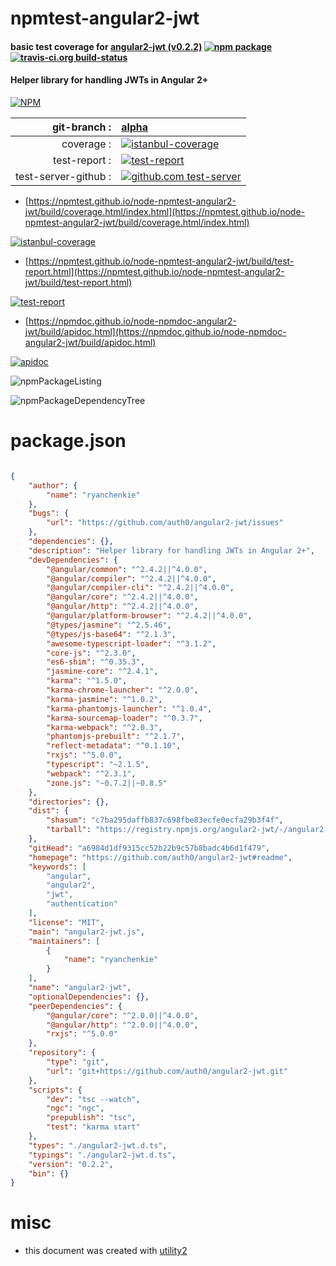 # npmtest-angular2-jwt

#### basic test coverage for  [angular2-jwt (v0.2.2)](https://github.com/auth0/angular2-jwt#readme)  [![npm package](https://img.shields.io/npm/v/npmtest-angular2-jwt.svg?style=flat-square)](https://www.npmjs.org/package/npmtest-angular2-jwt) [![travis-ci.org build-status](https://api.travis-ci.org/npmtest/node-npmtest-angular2-jwt.svg)](https://travis-ci.org/npmtest/node-npmtest-angular2-jwt)

#### Helper library for handling JWTs in Angular 2+

[![NPM](https://nodei.co/npm/angular2-jwt.png?downloads=true&downloadRank=true&stars=true)](https://www.npmjs.com/package/angular2-jwt)

| git-branch : | [alpha](https://github.com/npmtest/node-npmtest-angular2-jwt/tree/alpha)|
|--:|:--|
| coverage : | [![istanbul-coverage](https://npmtest.github.io/node-npmtest-angular2-jwt/build/coverage.badge.svg)](https://npmtest.github.io/node-npmtest-angular2-jwt/build/coverage.html/index.html)|
| test-report : | [![test-report](https://npmtest.github.io/node-npmtest-angular2-jwt/build/test-report.badge.svg)](https://npmtest.github.io/node-npmtest-angular2-jwt/build/test-report.html)|
| test-server-github : | [![github.com test-server](https://npmtest.github.io/node-npmtest-angular2-jwt/GitHub-Mark-32px.png)](https://npmtest.github.io/node-npmtest-angular2-jwt/build/app/index.html) | | build-artifacts : | [![build-artifacts](https://npmtest.github.io/node-npmtest-angular2-jwt/glyphicons_144_folder_open.png)](https://github.com/npmtest/node-npmtest-angular2-jwt/tree/gh-pages/build)|

- [https://npmtest.github.io/node-npmtest-angular2-jwt/build/coverage.html/index.html](https://npmtest.github.io/node-npmtest-angular2-jwt/build/coverage.html/index.html)

[![istanbul-coverage](https://npmtest.github.io/node-npmtest-angular2-jwt/build/screenCapture.buildCi.browser.%252Ftmp%252Fbuild%252Fcoverage.lib.html.png)](https://npmtest.github.io/node-npmtest-angular2-jwt/build/coverage.html/index.html)

- [https://npmtest.github.io/node-npmtest-angular2-jwt/build/test-report.html](https://npmtest.github.io/node-npmtest-angular2-jwt/build/test-report.html)

[![test-report](https://npmtest.github.io/node-npmtest-angular2-jwt/build/screenCapture.buildCi.browser.%252Ftmp%252Fbuild%252Ftest-report.html.png)](https://npmtest.github.io/node-npmtest-angular2-jwt/build/test-report.html)

- [https://npmdoc.github.io/node-npmdoc-angular2-jwt/build/apidoc.html](https://npmdoc.github.io/node-npmdoc-angular2-jwt/build/apidoc.html)

[![apidoc](https://npmdoc.github.io/node-npmdoc-angular2-jwt/build/screenCapture.buildCi.browser.%252Ftmp%252Fbuild%252Fapidoc.html.png)](https://npmdoc.github.io/node-npmdoc-angular2-jwt/build/apidoc.html)

![npmPackageListing](https://npmtest.github.io/node-npmtest-angular2-jwt/build/screenCapture.npmPackageListing.svg)

![npmPackageDependencyTree](https://npmtest.github.io/node-npmtest-angular2-jwt/build/screenCapture.npmPackageDependencyTree.svg)



# package.json

```json

{
    "author": {
        "name": "ryanchenkie"
    },
    "bugs": {
        "url": "https://github.com/auth0/angular2-jwt/issues"
    },
    "dependencies": {},
    "description": "Helper library for handling JWTs in Angular 2+",
    "devDependencies": {
        "@angular/common": "^2.4.2||^4.0.0",
        "@angular/compiler": "^2.4.2||^4.0.0",
        "@angular/compiler-cli": "^2.4.2||^4.0.0",
        "@angular/core": "^2.4.2||^4.0.0",
        "@angular/http": "^2.4.2||^4.0.0",
        "@angular/platform-browser": "^2.4.2||^4.0.0",
        "@types/jasmine": "^2.5.46",
        "@types/js-base64": "^2.1.3",
        "awesome-typescript-loader": "^3.1.2",
        "core-js": "^2.3.0",
        "es6-shim": "^0.35.3",
        "jasmine-core": "^2.4.1",
        "karma": "^1.5.0",
        "karma-chrome-launcher": "^2.0.0",
        "karma-jasmine": "^1.0.2",
        "karma-phantomjs-launcher": "^1.0.4",
        "karma-sourcemap-loader": "^0.3.7",
        "karma-webpack": "^2.0.3",
        "phantomjs-prebuilt": "^2.1.7",
        "reflect-metadata": "^0.1.10",
        "rxjs": "^5.0.0",
        "typescript": "~2.1.5",
        "webpack": "^2.3.1",
        "zone.js": "~0.7.2||~0.8.5"
    },
    "directories": {},
    "dist": {
        "shasum": "c7ba295daffb837c698fbe83ecfe0ecfa29b3f4f",
        "tarball": "https://registry.npmjs.org/angular2-jwt/-/angular2-jwt-0.2.2.tgz"
    },
    "gitHead": "a6984d1df9315cc52b22b9c57b8badc4b6d1f479",
    "homepage": "https://github.com/auth0/angular2-jwt#readme",
    "keywords": [
        "angular",
        "angular2",
        "jwt",
        "authentication"
    ],
    "license": "MIT",
    "main": "angular2-jwt.js",
    "maintainers": [
        {
            "name": "ryanchenkie"
        }
    ],
    "name": "angular2-jwt",
    "optionalDependencies": {},
    "peerDependencies": {
        "@angular/core": "^2.0.0||^4.0.0",
        "@angular/http": "^2.0.0||^4.0.0",
        "rxjs": "^5.0.0"
    },
    "repository": {
        "type": "git",
        "url": "git+https://github.com/auth0/angular2-jwt.git"
    },
    "scripts": {
        "dev": "tsc --watch",
        "ngc": "ngc",
        "prepublish": "tsc",
        "test": "karma start"
    },
    "types": "./angular2-jwt.d.ts",
    "typings": "./angular2-jwt.d.ts",
    "version": "0.2.2",
    "bin": {}
}
```



# misc
- this document was created with [utility2](https://github.com/kaizhu256/node-utility2)
